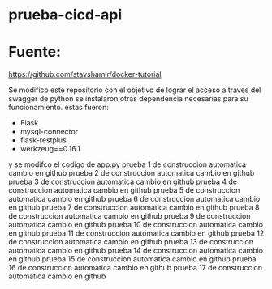 # prueba-cicd-api

# Fuente:
https://github.com/stavshamir/docker-tutorial

Se modifico este repositorio con el objetivo de lograr el acceso a traves del swagger de python
se instalaron otras dependencia necesarias para su funcionamiento.
estas fueron:
- Flask
- mysql-connector
- flask-restplus
- werkzeug==0.16.1

y se modifco el codigo de app.py
prueba 1 de construccion automatica cambio en github
prueba 2 de construccion automatica cambio en github
prueba 3 de construccion automatica cambio en github
prueba 4 de construccion automatica cambio en github
prueba 5 de construccion automatica cambio en github
prueba 6 de construccion automatica cambio en github
prueba 7 de construccion automatica cambio en github
prueba 8 de construccion automatica cambio en github
prueba 9 de construccion automatica cambio en github
prueba 10 de construccion automatica cambio en github
prueba 11 de construccion automatica cambio en github
prueba 12 de construccion automatica cambio en github
prueba 13 de construccion automatica cambio en github
prueba 14 de construccion automatica cambio en github
prueba 15 de construccion automatica cambio en github
prueba 16 de construccion automatica cambio en github
prueba 17 de construccion automatica cambio en github

